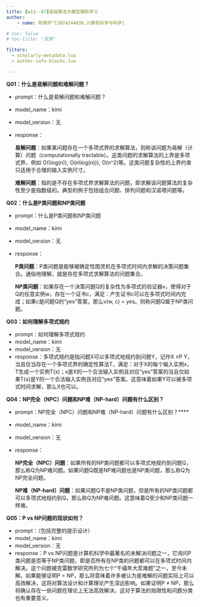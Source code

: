 ```yaml
---
title: [w13--07]高级算法大模型辅助学习
author:
    - name: 陈荣怀^[2024244039,计算机科学与科学]

# toc: false
# toc-title: "目录"

filters:
  - scholarly-metadata.lua
  - author-info-blocks.lua

---
```


**Q01：**什么是易解问题和难解问题？****

- prompt：什么是易解问题和难解问题？

- model_name：kimi

- model_version：无

- response：

  **易解问题**：如果某问题存在一个多项式界的求解算法，则称该问题为易解（计算）问题（computationally tractable）。这类问题的求解算法的上界是多项式界，例如 O(\log(n)), O(n\log(n))), O(n^2)等。这类问题复杂性的上界约束只适用于合理的输入实例尺寸。

  **难解问题**：指的是不存在多项式界求解算法的问题，即求解该问题算法的复杂性至少是指数级的。典型的例子包括组合问题、排列问题和汉诺塔问题等。

**Q02：**什么是P类问题和NP类问题****

- prompt：什么是P类问题和NP类问题

- model_name：kimi

- model_version：无

- response：

  **P类问题**：P类问题是能够被确定性图灵机在多项式时间内求解的决策问题集合。通俗地理解，就是存在多项式求解算法的问题集合。

  **NP类问题**：如果存在一个决策问题Q的复杂性为多项式的验证器v，使得对于Q的任意实例w，存在一个证书c，满足：产生证书c可以在多项式时间内完成；如果c是问题Q的“yes”答案，那么v(w, c) = yes。则称问题Q属于NP类问题。

**Q03：**如何理解多项式规约****

- prompt：如何理解多项式规约
- model_name：kimi
- model_version：无
- response：多项式规约是指问题X可以多项式地规约到问题Y，记作X ≤P Y，当且仅当存在一个多项式界的确定性算法T，满足：对于X的每个输入实例x，T生成一个实例T(x)；x是X的一个合法输入实例且对应“yes”答案的当且仅如果T(x)是Y的一个合法输入实例且对应“yes”答案。这意味着如果Y可以被多项式时间求解，那么X也可以。

**Q04：**NP完全（NPC）问题和NP难（NP-hard）问题有什么区别？****

- prompt：NP完全（NPC）问题和NP难（NP-hard）问题有什么区别？****

- model_name：kimi

- model_version：无

- response：

  **NP完全（NPC）问题**：如果所有的NP类问题都可以多项式地规约到问题Q，那么称Q为NP难问题。如果问题Q既是NP难问题也是NP类问题，那么称Q为NP完全问题。

  **NP难（NP-hard）问题**：如果问题Q不是NP类问题，但是所有的NP类问题都可以多项式地规约到Q，那么称Q为NP难问题。这意味着Q至少和NP类问题一样难。

**Q05：**P vs NP问题的现状如何？****

- prompt：（包括完整的提示设计）
- model_name：kimi
- model_version：无
- response：P vs NP问题是计算机科学中最著名的未解决问题之一，它询问P类问题是否等于NP类问题，即是否所有在NP类的问题都可以在多项式时间内解决。这个问题被克雷数学研究所列为七个“千禧年大奖难题”之一，至今未解。如果能够证明P = NP，那么将意味着许多被认为是难解的问题实际上可以高效解决，这将对算法设计和计算理论产生深远影响。如果证明P ≠ NP，那么将确认存在一些问题在理论上无法高效解决，这对于算法的局限性和问题分类也有重要意义。

